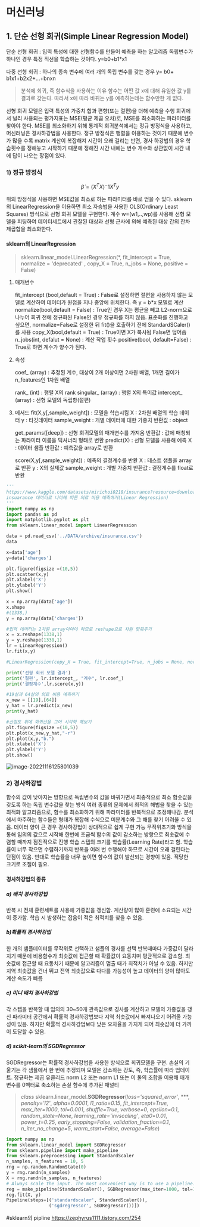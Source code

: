 # 머신러닝

## 1. 단순 선형 회귀(Simple Linear Regression Model)

  단순 선형 회귀 : 입력 특성에 대한 선형함수를 만들어 예측을 하는 알고리즘
                             독립변수가 하나인 경우 특정 직선을 학습하는 것이다. 
                             y=b0+b1*x1

   다중 선형 회귀 : 하나의 종속 변수에 여러 개의 독립 변수를 갖는 경우
                            y= b0+ b1x1+b2x2+...+bnxn

> 분석에 회귀, 즉 함수식을 사용하는 이유
> 함수는 어떤 값 x에 대해 유일한 값 y를 결과로 갖는다. 
> 따라서 x에 따라 바뀌는 y를 예측하는데는 함수만한 게 없다.

선형 회귀 모델은 입력 특성의 가중치 합과 편향(또는 절편)을 더해 예측을 수행
회귀에서 널리 사용되는 평가지표는 MSE(평균 제곱 오차)로, MSE를 최소화하는 파라미터를 찾아야 한다. 
MSE를 최소화하기 위해 통계적 회귀분석에서는 정규 방정식을 사용하고, 머신러닝은 경사하강법을 사용한다. 
정규 방정식은 행렬을 이용하는 것이기 때문에 변수가 많을 수록 matrix 계산이 복잡해져 시간이 오래 걸리는 반면, 경사 하강법의 경우 학습횟수를 정해놓고 시작하기 때문에 정해진 시간 내에는 변수 개수와 상관없이 시간 내에 답이 나오는 장점이 있다.  

### 1) 정규 방정식

$$
\hat{\beta } = (X^TX)^-1X^Ty
$$

위의 방정식을 사용하면 MSE값을 최소로 하는 파라미터를 바로 얻을 수 있다.
sklearn의 LinearRegression을 이용하면 최소 자승법을 사용한 OLS(Ordinary Least Squares) 방식으로 선형 회귀 모델을 구현한다. 계수 w=(w1,..,wp)를 사용해 선형 모델을 피팅하여 데이터세트에서 관찰된 대상과 선형 근사에 의해 예측된 대상 간의 잔차제곱합을 최소화한다. 

#### sklearn의 LinearRegression

> sklearn.linear_model.LinearRegression(*, fit_intercept = True, normalize = 'deprecated' , copy_X = True, n_jobs = None, positive = False)

1. 매개변수 

   fit_intercept (bool,default = True) : False로 설정하면 절편을 사용하지 않는 모델로 계산하여 데이터가 원점을 지나 중앙에 위치한다. 즉 y = b*x 모델로 계산 
   normalize(bool,default = False) : True인 경우 X는 평균을 빼고 L2-norm으로 나누어 회귀 전에 정규화된 
                               False인 경우 정규화를 하지 않음.
                               표준화를 진행하고 싶으면, normalize=False로 설정한 뒤 fit()을 호출하기 전에 StandardSCaler()를 사용
   copy_X(bool,default = True) : True이면 X가 복사됨 False면 덮어씀
   n_jobs(int, defalut = None) : 계산 작업 횟수
   positive(bool, default=False) : True로 하면 계수가 양수가 된다.

2. 속성

   coef_ (array) : 추정된 계수, 대상이 2개 이상이면 2차원 배열, 1개면 길이가 n_features인 1차원 배열

   rank_ (int)     : 행렬 X의 rank
   singular_ (array) : 행렬 X의 특이값
   intercept_ (array) : 선형 모델의 독립항(절편)

3. 메서드
   fit(X,y[,sample_weight]) : 모델을 학습시킴 
      X : 2차원 배열의 학습 데이터 
      y : 타깃데이터
      sample_weight : 개별 데이터에 대한 가중치
     반환값 : object

   get_params([deep]) : 선형 회귀모델의 매개변수를 가져옴
     반환값 : 값에 매칭되는 파라미터 이름을 딕셔너리 형태로 변환
   predict(X) : 선형 모델을 사용해 예측
     X : 데이터 샘플
     반환값 : 예측값을 array로 반환

   score(X,y[,sample_weight]) : 예측의 결정계수를 반환
     X : 테스트 샘플을 array로 반환
     y : X의 실제값 
     sample_weight : 개별 가중치
     반환값 : 결정계수를 float로 반환 

```python
'''
https://www.kaggle.com/datasets/mirichoi0218/insurance?resource=download
insuarance 데이터로 나이에 따른 의료 비용 예측하기(Linear Regression) 
'''
import numpy as np
import pandas as pd
import matplotlib.pyplot as plt
from sklearn.linear_model import LinearRegression

data = pd.read_csv('../DATA/archive/insurance.csv')
data

x=data['age']
y=data['charges']

plt.figure(figsize =(10,5))
plt.scatter(x,y)
plt.xlabel('X')
plt.ylabel('Y')
plt.show()

x = np.array(data['age'])
x.shape
#(1338,)
y = np.array(data['charges'])

#입력 데이터는 2차원 array이여야 하므로 reshape으로 차원 맞춰주기
x = x.reshape(1338,1)
y = y.reshape(1338,1)
lr = LinearRegression()
lr.fit(x,y)

#LinearRegression(copy_X = True, fit_intercept=True, n_jobs = None, normalize = False)

print('선형 회귀 모델 결과')
print('절편', lr.intercept_, "계수", lr.coef_)
print('결정계수',lr.score(x,y))

#19살과 64살의 의료 비용 예측하기
x_new = [[19],[64]]
y_hat = lr.predict(x_new)
print(y_hat)

#산점도 위에 회귀선을 그어 시각화 해보기
plt.figure(figsize =(10,5))
plt.plot(x_new,y_hat,"-r")
plt.plot(x,y,"b.")
plt.xlabel('X')
plt.ylabel('Y')
plt.show()
```

![image-20221116125801039](C:\Users\Administrator\AppData\Roaming\Typora\typora-user-images\image-20221116125801039.png)



### 2) 경사하강법

함수의 값이 낮아지는 방향으로 독립변수의 값을 바꿔가면서 최종적으로 최소 함숫값을 갖도록 하는 독립 변수값을 찾는 방식
여러 종류의 문제에서 최적의 해법을 찾을 수 있는 최적화 알고리즘으로, 함수를 최소화하기 위해 파라미터를 반복적으로 조정해나감.
분석에서 마주하는 함수들은 형태가 복잡해 수식으로 미분계수와 그 해를 찾기 어려울 수 있음. 데이터 양이 큰 경우 경사하강법이 상대적으로 쉽게 구현 가능
무작위초기화 방식을 통해 임의의 값으로 시작해 한번에 조금씩 함수의 값이 감소하는 방향으로 최솟값에 수렴할 때까지 점진적으로 진행
학습 스텝의 크기를 학습률(Learning Rate)라고 함. 학습률이 너무 작으면 수렴하기까지 반복을 여러 번 수행해야 하므로 시간이 오래 걸린다는 단점이 있음.
반대로 학습률을 너무 높이면 함수의 값이 발산되는 경향이 있음. 적당한 크기로 조절이 필요.

#### 경사하강법의 종류

##### a) 배치 경사하강법

  반복 시 전체 훈련세트를 사용해 가중값을 갱신함.
  계산량이 많아 훈련에 소요되는 시간이 증가함.
  학습 시 발생하는 잡음이 적은 최적치를 찾을 수 있음.

##### b)확률적 경사하강법

  한 개의 샘플데이터를 무작위로 선택하고 샘플의 경사를 선택
  반복때마다 가중값이 달라지기 때문에 비용함수가 최솟값에 접근할 때 확률값이 요동치며 평균적으로 감소함. 
  최솟값에 접근할 때 요동치기 때문에 알고리즘이   멈출 때가 최적치가 아닐 수 있음. 
  하지만 지역 최솟값을 건너 뛰고 전역 최솟값으로 다다를 가능성이 높고 데이터의 양이 많아도 계산 속도가 빠름

##### c) 미니 배치 경사하강법

  각 스텝을 반복할 때 임의의 30~50개 관측값으로 경사를 계산하고 모델의 가중값을 갱신
  파라미터 공간에서 확률적 경사하강법보다 지역 최솟값에서 빠져나오기 어려울 가능성이 있음.
  하지만 확률적 경사하강법보다 낮은 오차율을 가지게 되어 최솟값에 더 가까이 도달할 수 있음.

##### d) scikit-learn의 SGDRegressor

  SGDRegressor는 확률적 경사하강법을 사용한 방식으로 회귀모델을 구현. 
  손실의 기울기는 각 샘플에서 한 번에 추정되며 모델은 감소하는 강도, 즉, 학습률에 따라 업데이트.
  정규화는 제곱 유클리드 norm L2 또는 norm L1 또는 이 둘의 조합을 이용해 매개변수를 0벡터로 축소하는 손실 함수에 추가된 패널티

> *class* sklearn.linear_model.**SGDRegressor**(*loss='squared_error'*, ***, *penalty='l2'*, *alpha=0.0001*, *l1_ratio=0.15*, *fit_intercept=True*, *max_iter=1000*, *tol=0.001*, *shuffle=True*, *verbose=0*, *epsilon=0.1*, *random_state=None*, *learning_rate='invscaling'*, *eta0=0.01*, *power_t=0.25*, *early_stopping=False*, *validation_fraction=0.1*, *n_iter_no_change=5*, *warm_start=False*, *average=False*)

```python
import numpy as np
from sklearn.linear_model import SGDRegressor
from sklearn.pipeline import make_pipeline
from sklearn.preprocessing import StandardScaler
n_samples, n_features = 10, 5
rng = np.random.RandomState(0)
y = rng.randn(n_samples)
X = rng.randn(n_samples, n_features)
# Always scale the input. The most convenient way is to use a pipeline.
reg = make_pipeline(StandardScaler(), SGDRegressor(max_iter=1000, tol=1e-3))
reg.fit(X, y)
Pipeline(steps=[('standardscaler', StandardScaler()),
                ('sgdregressor', SGDRegressor())])
```

#sklearn의 pipline
 https://zephyrus1111.tistory.com/254
